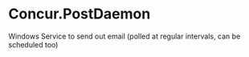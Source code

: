 # Concur.PostDaemon
Windows Service to send out email (polled at regular intervals, can be scheduled too)
